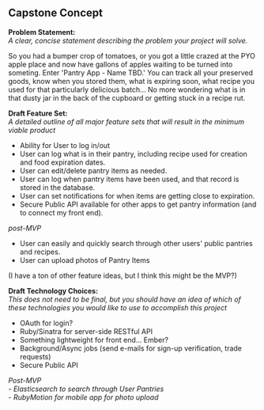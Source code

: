 ## Capstone Concept ##

**Problem Statement:**  
*A clear, concise statement describing the problem 
your project will solve.*  

So you had a bumper crop of tomatoes, or you got a little crazed at the PYO apple place 
and now have gallons of apples waiting to be turned into someting. Enter 
'Pantry App - Name TBD.' You can track all your preserved goods, know when you stored 
them, what is expiring soon, what recipe you used for that particularly delicious batch... 
No more wondering what is in that dusty jar in the back of the cupboard or getting 
stuck in a recipe rut.

**Draft Feature Set:**  
*A detailed outline of all major feature sets 
that will result in the minimum viable product*  
  
- Ability for User to log in/out
- User can log what is in their pantry, including recipe used for creation and food expiration dates.
- User can edit/delete pantry items as needed.
- User can log when pantry items have been used, and that record is stored in the database.
- User can set notifications for when items are getting close to expiration.
- Secure Public API available for other apps to get pantry information (and to connect my front end).

*post-MVP*
- User can easily and quickly search through other users' public pantries and recipes.
- User can upload photos of Pantry Items

(I have a ton of other feature ideas, but I think this might be the MVP?)

**Draft Technology Choices:**  
*This does not need to be final, but you should have an idea of 
which of these technologies you would like to use to accomplish this project* 

- OAuth for login?
- Ruby/Sinatra for server-side RESTful API
- Something lightweight for front end... Ember?
- Background/Async jobs (send e-mails for sign-up verification, trade requests)
- Secure Public API

*Post-MVP*  
*- Elasticsearch to search through User Pantries*  
*- RubyMotion for mobile app for photo upload*